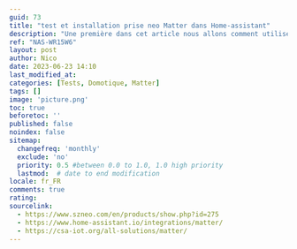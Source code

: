 ```yaml
---
guid: 73
title: "test et installation prise neo Matter dans Home-assistant"
description: "Une première dans cet article nous allons comment utiliser la prise Neo NAS-WR15W6 protocole Matter dans home assistant, google home et tuya connect"
ref: "NAS-WR15W6"
layout: post
author: Nico
date: 2023-06-23 14:10
last_modified_at: 
categories: [Tests, Domotique, Matter]
tags: []
image: 'picture.png'
toc: true
beforetoc: ''
published: false
noindex: false
sitemap:
  changefreq: 'monthly'
  exclude: 'no'
  priority: 0.5 #between 0.0 to 1.0, 1.0 high priority
  lastmod:  # date to end modification
locale: fr_FR
comments: true
rating:  
sourcelink:
  - https://www.szneo.com/en/products/show.php?id=275
  - https://www.home-assistant.io/integrations/matter/
  - https://csa-iot.org/all-solutions/matter/
---
```

